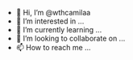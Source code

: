 - 👋 Hi, I’m @wthcamilaa
- 👀 I’m interested in ...
- 🌱 I’m currently learning ...
- 💞️ I’m looking to collaborate on ...
- 📫 How to reach me ...

<!---
wthcamilaa/wthcamilaa is a ✨ special ✨ repository because its `README.md` (this file) appears on your GitHub profile.
You can click the Preview link to take a look at your changes.
--->
